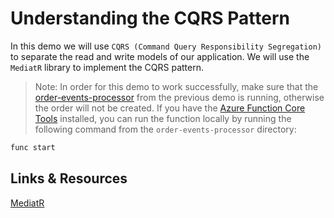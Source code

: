 # Understanding the CQRS Pattern

In this demo we will use `CQRS (Command Query Responsibility Segregation)` to separate the read and write models of our application. We will use the `MediatR` library to implement the CQRS pattern.

>Note: In order for this demo to work successfully, make sure that the [order-events-processor](../05-feed-event-sourcing/order-events-processor/) from the previous demo is running, otherwise the order will not be created. If you have the [Azure Function Core Tools](https://learn.microsoft.com/en-us/azure/azure-functions/functions-run-local?tabs=windows%2Cisolated-process%2Cnode-v4%2Cpython-v2%2Chttp-trigger%2Ccontainer-apps&pivots=programming-language-csharp) installed, you can run the function locally by running the following command from the `order-events-processor` directory:

```bash
func start
```

## Links & Resources

[MediatR](https://github.com/jbogard/MediatR)